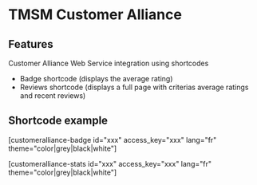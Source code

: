 TMSM Customer Alliance
=================

Features
-----------

Customer Alliance Web Service integration using shortcodes

* Badge shortcode (displays the average rating)
* Reviews shortcode (displays a full page with criterias average ratings and recent reviews)


Shortcode example
-----------

[customeralliance-badge id="xxx" access_key="xxx" lang="fr" theme="color|grey|black|white"]

[customeralliance-stats id="xxx" access_key="xxx" lang="fr" theme="color|grey|black|white"]
